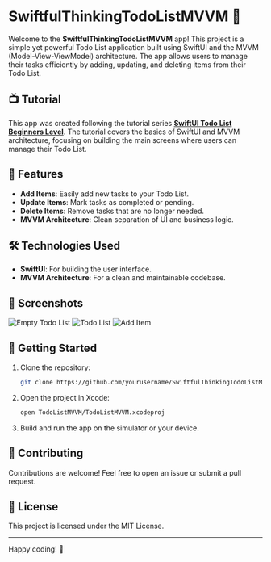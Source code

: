 # SwiftfulThinkingTodoListMVVM 📝

Welcome to the **SwiftfulThinkingTodoListMVVM** app! This project is a simple yet powerful Todo List application built using SwiftUI and the MVVM (Model-View-ViewModel) architecture. The app allows users to manage their tasks efficiently by adding, updating, and deleting items from their Todo List.

## 📺 Tutorial

This app was created following the tutorial series **[SwiftUI Todo List Beginners Level](https://www.youtube.com/watch?v=wEf1YS4vyW8&list=PLwvDm4VfkdpheGqemblOIA7v3oq0MS30i&pp=iAQB)**. The tutorial covers the basics of SwiftUI and MVVM architecture, focusing on building the main screens where users can manage their Todo List.

## 🚀 Features

- **Add Items**: Easily add new tasks to your Todo List.
- **Update Items**: Mark tasks as completed or pending.
- **Delete Items**: Remove tasks that are no longer needed.
- **MVVM Architecture**: Clean separation of UI and business logic.

## 🛠️ Technologies Used

- **SwiftUI**: For building the user interface.
- **MVVM Architecture**: For a clean and maintainable codebase.

## 📱 Screenshots

![Empty Todo List](screenshots/empty_todo_list.png)
![Todo List](screenshots/todo_list.png)
![Add Item](screenshots/add_item.png)

## 📖 Getting Started

1. Clone the repository:
    ```sh
    git clone https://github.com/yourusername/SwiftfulThinkingTodoListMVVM.git
    ```
2. Open the project in Xcode:
    ```sh
    open TodoListMVVM/TodoListMVVM.xcodeproj
    ```
3. Build and run the app on the simulator or your device.

## 🤝 Contributing

Contributions are welcome! Feel free to open an issue or submit a pull request.

## 📄 License

This project is licensed under the MIT License.

---

Happy coding! 🎉